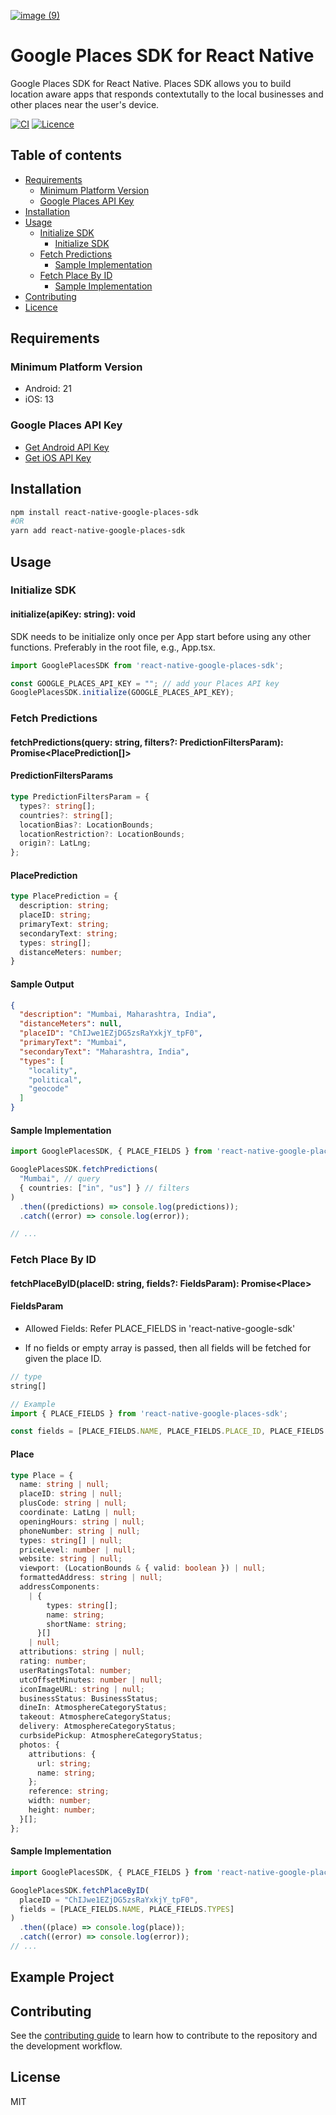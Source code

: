 [![image (9)](https://github.com/user-attachments/assets/8e6e7b15-ee07-46fd-be01-1aee7393b7a7)](https://www.ycombinator.com/companies/landeed/jobs/1RGlF1W-founding-fullstack-engineer-react-react-native-any-backend-india)



# Google Places SDK for React Native

Google Places SDK for React Native. Places SDK allows you to build location aware apps that responds contextutally to the local businesses and other places near the user's device.

[![CI](https://github.com/Kroniac/react-native-google-places-sdk/actions/workflows/ci.yml/badge.svg)](https://github.com/Kroniac/react-native-google-places-sdk/actions/workflows/ci.yml)
[![Licence](https://img.shields.io/github/license/Kroniac/react-native-google-places-sdk)](https://opensource.org/licenses/MIT)

## Table of contents

- [Requirements](#requirements)
  - [Minimum Platform Version](#minimum-platform-version)
  - [Google Places API Key](#google-places-api-key)
- [Installation](#installation)
- [Usage](#usage)
  - [Initialize SDK](#initialize-sdk)
    - [Initialize SDK](#initialize-sdk)
  - [Fetch Predictions](#fetch-predictions)
    - [Sample Implementation](#sample-implementation)
  - [Fetch Place By ID](#fetch-place-by-id)
    - [Sample Implementation](#sample-implementation-1)
- [Contributing](#contributing)
- [Licence](#license)

## Requirements

### Minimum Platform Version

- Android: 21
- iOS: 13

### Google Places API Key

- [Get Android API Key](https://developers.google.com/maps/documentation/places/android-sdk/get-api-key)
- [Get iOS API Key](https://developers.google.com/maps/documentation/places/ios-sdk/get-api-key)

## Installation

```sh
npm install react-native-google-places-sdk
#OR
yarn add react-native-google-places-sdk
```

## Usage

### Initialize SDK

#### initialize(apiKey: string): void

SDK needs to be initialize only once per App start before using any other functions. Preferably in the root file, e.g., App.tsx.

```ts
import GooglePlacesSDK from 'react-native-google-places-sdk';

const GOOGLE_PLACES_API_KEY = ""; // add your Places API key
GooglePlacesSDK.initialize(GOOGLE_PLACES_API_KEY);
```

### Fetch Predictions

#### fetchPredictions(query: string, filters?: PredictionFiltersParam): Promise<PlacePrediction[]>

#### PredictionFiltersParams

```ts
type PredictionFiltersParam = {
  types?: string[];
  countries?: string[];
  locationBias?: LocationBounds;
  locationRestriction?: LocationBounds;
  origin?: LatLng;
};
```

#### PlacePrediction

```ts
type PlacePrediction = {
  description: string;
  placeID: string;
  primaryText: string;
  secondaryText: string;
  types: string[];
  distanceMeters: number;
}
```

#### Sample Output

```json
{
  "description": "Mumbai, Maharashtra, India",
  "distanceMeters": null,
  "placeID": "ChIJwe1EZjDG5zsRaYxkjY_tpF0",
  "primaryText": "Mumbai",
  "secondaryText": "Maharashtra, India",
  "types": [
    "locality",
    "political",
    "geocode"
  ]
}
```

#### Sample Implementation

```ts
import GooglePlacesSDK, { PLACE_FIELDS } from 'react-native-google-places-sdk';

GooglePlacesSDK.fetchPredictions(
  "Mumbai", // query
  { countries: ["in", "us"] } // filters
)
  .then((predictions) => console.log(predictions));
  .catch((error) => console.log(error));

// ...
```

### Fetch Place By ID

#### fetchPlaceByID(placeID: string, fields?: FieldsParam): Promise\<Place\>

#### FieldsParam

- Allowed Fields: Refer PLACE_FIELDS in 'react-native-google-sdk'

- If no fields or empty array is passed, then all fields will be fetched for given the place ID.

```ts
// type
string[]

// Example
import { PLACE_FIELDS } from 'react-native-google-places-sdk';

const fields = [PLACE_FIELDS.NAME, PLACE_FIELDS.PLACE_ID, PLACE_FIELDS.ADDRESS_COMPONENTS]
```

#### Place

```ts
type Place = {
  name: string | null;
  placeID: string | null;
  plusCode: string | null;
  coordinate: LatLng | null;
  openingHours: string | null;
  phoneNumber: string | null;
  types: string[] | null;
  priceLevel: number | null;
  website: string | null;
  viewport: (LocationBounds & { valid: boolean }) | null;
  formattedAddress: string | null;
  addressComponents:
    | {
        types: string[];
        name: string;
        shortName: string;
      }[]
    | null;
  attributions: string | null;
  rating: number;
  userRatingsTotal: number;
  utcOffsetMinutes: number | null;
  iconImageURL: string | null;
  businessStatus: BusinessStatus;
  dineIn: AtmosphereCategoryStatus;
  takeout: AtmosphereCategoryStatus;
  delivery: AtmosphereCategoryStatus;
  curbsidePickup: AtmosphereCategoryStatus;
  photos: {
    attributions: {
      url: string;
      name: string;
    };
    reference: string;
    width: number;
    height: number;
  }[];
};
```

#### Sample Implementation

```ts
import GooglePlacesSDK, { PLACE_FIELDS } from 'react-native-google-places-sdk';

GooglePlacesSDK.fetchPlaceByID(
  placeID = "ChIJwe1EZjDG5zsRaYxkjY_tpF0",
  fields = [PLACE_FIELDS.NAME, PLACE_FIELDS.TYPES]
)
  .then((place) => console.log(place));
  .catch((error) => console.log(error));
// ...
```

## Example Project


## Contributing

See the [contributing guide](CONTRIBUTING.md) to learn how to contribute to the repository and the development workflow.

## License

MIT
